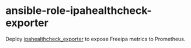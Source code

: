 # ansible-role-ipahealthcheck-exporter
Deploy [ipahealthcheck_exporter](https://github.com/camptocamp/ipahealthcheck_exporter) to expose Freeipa metrics to Prometheus.
